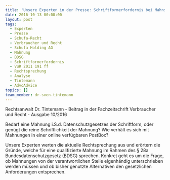 ```yaml
---
title: 'Unsere Experten in der Presse: Schriftformerfordernis bei Mahnschreiben i.S.d. § 28a BSDG'
date: 2016-10-13 00:00:00
layout: post
tags:
  - Experten
  - Presse
  - Schufa-Recht
  - Verbraucher und Recht
  - Schufa Holding AG
  - Mahnung
  - BDSG
  - Schriftformerfordernis
  - VuR 2011 191 ff
  - Rechtsprechung
  - Analyse
  - Tintemann
  - AdvoAdvice
topics: []
team_member: dr-sven-tintemann
---
```



Rechtsanwalt Dr. Tintemann - Beitrag in der Fachzeitschrift Verbraucher und Recht - Ausgabe 10/2016

Bedarf eine Mahnung i.S.d. Datenschutzgesetzes der Schriftform, oder genügt die reine Schriftlichkeit der Mahnung? Wie verhält es sich mit Mahnungen in einer online verfügbaren PostBox?

Unsere Experten werten die aktuelle Rechtsprechung aus und erörtern die Gründe, welche für eine qualifizierte Mahnung im Rahmen des § 28a Bundesdatenschutzgesetz (BDSG) sprechen. Konkret geht es um die Frage, ob Mahnungen von der verantwortlichen Stelle eigenhändig unterschrieben werden müssen und ob bisher genutzte Alternativen den gesetzlichen Anforderungen entsprechen.